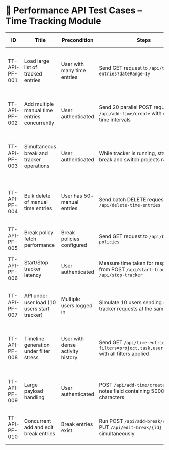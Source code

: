 # 🚀 Performance API Test Cases – Time Tracking Module

| ID              | Title                                                  | Precondition                        | Steps                                                                                              | Expected Result                                                    | Actual Result | Status |
|-----------------|--------------------------------------------------------|-------------------------------------|----------------------------------------------------------------------------------------------------|--------------------------------------------------------------------|---------------|--------|
| TT-API-PF-001   | Load large list of tracked entries                     | User with many time entries         | Send GET request to `/api/time-entries?dateRange=1y`                                               | Response returned within acceptable threshold (e.g., < 2 sec)      |               |        |
| TT-API-PF-002   | Add multiple manual time entries concurrently          | User authenticated                  | Send 20 parallel POST requests to `/api/add-time/create` with different time intervals             | All requests succeed without deadlocks or long delays              |               |        |
| TT-API-PF-003   | Simultaneous break and tracker operations              | User authenticated                  | While tracker is running, start/stop break and switch projects rapidly                             | All actions processed correctly within acceptable response time    |               |        |
| TT-API-PF-004   | Bulk delete of manual time entries                     | User has 50+ manual entries         | Send batch DELETE request to `/api/delete-time-entries`                                            | All entries deleted quickly (< 3 sec), response time is acceptable |               |        |
| TT-API-PF-005   | Break policy fetch performance                         | Break policies configured           | Send GET request to `/api/break-policies`                                                          | Response returned within < 500ms                                   |               |        |
| TT-API-PF-006   | Start/Stop tracker latency                             | User authenticated                  | Measure time taken for response from POST `/api/start-tracker` and `/api/stop-tracker`             | Both complete under < 1 second consistently                        |               |        |
| TT-API-PF-007   | API under user load (10 users start tracker)           | Multiple users logged in            | Simulate 10 users sending start tracker requests at the same time                                  | System responds to all under 2 seconds without timeouts            |               |        |
| TT-API-PF-008   | Timeline generation under filter stress                | User with dense activity history    | Send GET `/api/time-entries?filters=project,task,user,dateRange` with all filters applied          | Server responds within expected limits and with correct data       |               |        |
| TT-API-PF-009   | Large payload handling                                 | User authenticated                  | POST `/api/add-time/create` with notes field containing 5000+ characters                           | Server accepts, trims or rejects with appropriate response         |               |        |
| TT-API-PF-010   | Concurrent add and edit break entries                  | Break entries exist                 | Run POST `/api/add-break/create` and PUT `/api/edit-break/{id}` simultaneously                     | No conflicts or race conditions; handled correctly                 |               |        |